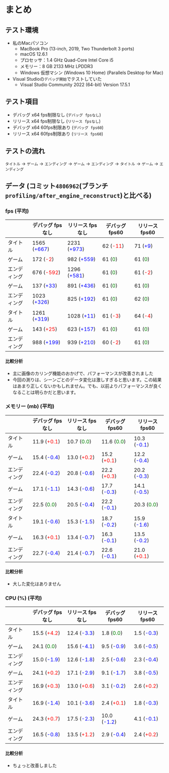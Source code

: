 # まとめ

## テスト環境

* 私のMacパソコン
	* MacBook Pro (13-inch, 2019, Two Thunderbolt 3 ports)
	* macOS 12.6.1
	* プロセッサ：1.4 GHz Quad-Core Intel Core i5
	* メモリー：8 GB 2133 MHz LPDDR3
	* Windows 仮想マシン (Windows 10 Home) (Parallels Desktop for Mac)
* Visual Studioの`デバッグ開始`でテストしていた
	* Visual Studio Community 2022 (64-bit) Version 17.5.1

## テスト項目

* デバッグ x64 fps制限なし (`デバッグ fpsなし`)
* リリース x64 fps制限なし (`リリース fpsなし`)
* デバッグ x64 60fps制限あり (`デバッグ fps60`)
* リリース x64 60fps制限あり (`リリース fps60`)

## テストの流れ

`タイトル` -> `ゲーム` -> `エンディング` -> `ゲーム` -> `エンディング` -> `タイトル` -> `ゲーム` -> `エンディング`

## データ (コミット`4806962`(ブランチ`profiling/after_engine_reconstruct`)と比べる)

### fps (平均)

|               | デバッグ fpsなし | リリース fpsなし | デバッグ fps60 | リリース fps60 |
| ------------- | ------------- | -------------  | -------------- | ------------ |
| タイトル       | 1565 (<span style="color:blue">+667</span>) | 2231 (<span style="color:blue">+973</span>) | 62 (<span style="color:red">-11</span>) | 71 (<span style="color:blue">+9</span>) |
| ゲーム         | 172 (<span style="color:red">-2</span>) | 982 (<span style="color:blue">+559</span>) | 61 (<span style="color:green">0</span>) | 61 (<span style="color:green">0</span>) |
| エンディング    | 676 (<span style="color:red">-592</span>) | 1296 (<span style="color:blue">+581</span>) | 61 (<span style="color:green">0</span>) | 61 (<span style="color:red">-2</span>) |
| ゲーム         | 137 (<span style="color:blue">+33</span>) | 891 (<span style="color:blue">+436</span>) | 61 (<span style="color:green">0</span>) | 61 (<span style="color:green">0</span>) |
| エンディング    | 1023 (<span style="color:blue">+326</span>) | 825 (<span style="color:blue">+192</span>) | 61 (<span style="color:green">0</span>) | 62 (<span style="color:green">0</span>) |
| タイトル       | 1261 (<span style="color:blue">+319</span>) | 1028 (<span style="color:blue">+11</span>) | 61 (<span style="color:red">-3</span>) | 64 (<span style="color:red">-4</span>) |
| ゲーム        | 143 (<span style="color:red">+25</span>) | 623 (<span style="color:blue">+157</span>) | 61 (<span style="color:green">0</span>) | 61 (<span style="color:green">0</span>) |
| エンディング   | 988 (<span style="color:blue">+199</span>) | 939 (<span style="color:blue">+210</span>) | 60 (<span style="color:red">-2</span>) | 61 (<span style="color:green">0</span>) |

#### 比較分析

* 主に画像のカリング機能のおかげで、パフォーマンスが改善されました
* 今回の測りは、シーンごとのデータ変化は激しすぎると思います。この結果はあまり正しくないかもしれません。でも、以前よりパフォーマンスが良くなることは明らかだと思います。

### メモリー (mb) (平均)

|               | デバッグ fpsなし | リリース fpsなし | デバッグ fps60 | リリース fps60 |
| ------------- | ------------- | ------------- | -------------- | ------------ |
| タイトル       | 11.9 (<span style="color:red">+0.1</span>) | 10.7 (<span style="color:green">0.0</span>) | 11.6 (<span style="color:green">0.0</span>) | 10.3 (<span style="color:blue">-0.1</span>) |
| ゲーム         | 15.4 (<span style="color:blue">-0.4</span>) | 13.0 (<span style="color:red">+0.2</span>) | 15.2 (<span style="color:red">+0.1</span>) | 12.2 (<span style="color:blue">-0.4</span>) |
| エンディング    | 22.4 (<span style="color:blue">-0.2</span>) | 20.8 (<span style="color:blue">-0.6</span>) | 22.2 (<span style="color:red">+0.3</span>) | 20.2 (<span style="color:blue">-0.3</span>) |
| ゲーム         | 17.1 (<span style="color:blue">-1.1</span>) | 14.3 (<span style="color:blue">-0.6</span>) | 17.7 (<span style="color:blue">-0.3</span>) | 14.1 (<span style="color:blue">-0.5</span>) |
| エンディング    | 22.5 (<span style="color:green">0.0</span>) | 20.5 (<span style="color:blue">-0.4</span>) | 22.2 (<span style="color:blue">-0.1</span>) | 20.3 (<span style="color:green">0.0</span>) |
| タイトル       | 19.1 (<span style="color:blue">-0.6</span>) | 15.3 (<span style="color:blue">-1.5</span>) | 18.7 (<span style="color:blue">-0.2</span>) | 15.9 (<span style="color:blue">-1.6</span>) |
| ゲーム        | 16.3 (<span style="color:red">+0.1</span>) | 13.4 (<span style="color:blue">-0.7</span>) | 16.3 (<span style="color:blue">-0.1</span>) | 13.5 (<span style="color:blue">-0.2</span>) |
| エンディング   | 22.7 (<span style="color:blue">-0.4</span>) | 21.4 (<span style="color:blue">-0.7</span>) | 22.6 (<span style="color:blue">-0.1</span>) | 21.0 (<span style="color:red">+0.1</span>) |

#### 比較分析

* 大した変化はありません

### CPU (%) (平均)

|               | デバッグ fpsなし | リリース fpsなし | デバッグ fps60 | リリース fps60 |
| ------------- | ------------- | ------------- | -------------- | ------------ |
| タイトル       | 15.5 (<span style="color:red">+4.2</span>) | 12.4 (<span style="color:blue">-3.3</span>) | 1.8 (<span style="color:green">0.0</span>) | 1.5 (<span style="color:blue">-0.3</span>) |
| ゲーム         | 24.1 (<span style="color:green">0.0</span>) | 15.6 (<span style="color:blue">-4.1</span>) | 9.5 (<span style="color:blue">-0.9</span>) | 3.6 (<span style="color:blue">-0.5</span>) |
| エンディング    | 15.0 (<span style="color:blue">-1.9</span>) | 12.6 (<span style="color:blue">-1.8</span>) | 2.5 (<span style="color:blue">-0.6</span>) | 2.3 (<span style="color:blue">-0.4</span>) |
| ゲーム         | 24.1 (<span style="color:red">+0.2</span>) | 17.1 (<span style="color:blue">-2.9</span>) | 9.1 (<span style="color:blue">-1.7</span>) | 3.8 (<span style="color:blue">-0.5</span>) |
| エンディング    | 16.9 (<span style="color:red">+0.3</span>) | 13.0 (<span style="color:red">+0.6</span>) | 3.1 (<span style="color:blue">-0.2</span>) | 2.6 (<span style="color:red">+0.2</span>) |
| タイトル       | 16.9 (<span style="color:blue">-1.4</span>) | 10.1 (<span style="color:blue">-3.6</span>) | 2.4 (<span style="color:red">+0.1</span>) | 1.8 (<span style="color:blue">-0.3</span>) |
| ゲーム        | 24.3 (<span style="color:red">+0.7</span>)| 17.5 (<span style="color:blue">-2.3</span>) | 10.0 (<span style="color:blue">-1.2</span>) | 4.1 (<span style="color:blue">-0.1</span>) |
| エンディング   | 16.5 (<span style="color:blue">-0.8</span>) | 13.5 (<span style="color:red">+1.2</span>) | 2.9 (<span style="color:blue">-0.4</span>) | 2.4 (<span style="color:red">+0.2</span>) |

#### 比較分析

* ちょっと改善しました